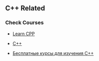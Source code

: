## C++ Related







### Check Courses
- [Learn CPP](https://www.learncpp.com/)
- [C++](https://www.udacity.com/course/c-plus-plus-nanodegree--nd213?irgwc=1&utm_source=affiliate&utm_medium=&aff=2890636&utm_term=&utm_campaign=__&utm_content=&adid=786224)




- [Бесплатные курсы для изучения C++](https://habr.com/ru/articles/792834)
